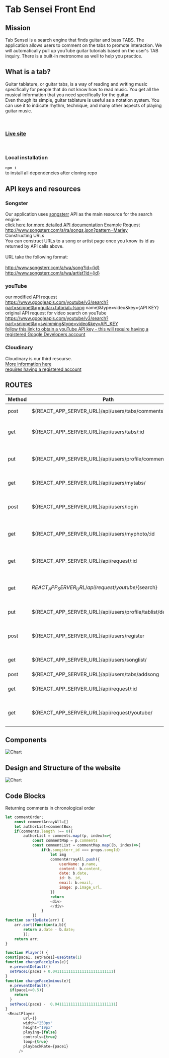 # Tab Sensei Front End


## Mission
Tab Sensei is a search engine that finds guitar and bass TABS. The application allows users to comment on the tabs to promote interaction. We will automatically pull up youTube guitar tutorials based on the user's TAB inquiry. There is a built-in metronome as well to help you practice.

## What is a tab?
Guitar tablature, or guitar tabs, is a way of reading and writing music specifically for people that do not know how to read music. You get all the musical information that you need specifically for the guitar.<br/>
Even though its simple, guitar tablature is useful as a notation system. You can use it to indicate rhythm, technique, and many other aspects of playing guitar music. 

</br>

### [Live site](tabsensei.herokuapp.com/)

</br>

### Local installation

`npm i`
</br>
to install all dependencies after cloning repo

## API keys and resources
### Songster
Our application uses [songsterr](https://www.songsterr.com/) API as the main resource for the search engine.
</br>
[click here for more detailed API documentation](https://www.songsterr.com/a/wa/api)
Example Request 
<br/>
http://www.songsterr.com/a/ra/songs.json?pattern=Marley
<br/> 
Constructing URLs
</br>
You can construct URLs to a song or artist page once you know its id as returned by API calls above.
</br>
</br>
URL take the following format:
</br>
</br>
http://www.songsterr.com/a/wa/song?id={id}
</br>
http://www.songsterr.com/a/wa/artist?id={id}
</br>
### youTube
our modified API request
<br/>
https://www.googleapis.com/youtube/v3/search?part=snippet&q=guitar+tutorial+{song name}&type=video&key={API KEY}<br/>
original API request for video search on youTube
<br/>
https://www.googleapis.com/youtube/v3/search?part=snippet&q=swimming&type=video&key=API_KEY
</br>
[follow this link to obtain a youTube API key - this will require having a registered Google Developers account](https://developers.google.com/youtube/v3/getting-started)
<br/>
### Cloudinary
Cloudinary is our third resourse.
</br>
[More information here](https://blog.logrocket.com/handling-images-with-cloudinary-in-react/)
<br/>
[requires having a registered account](https://cloudinary.com/)
</br>

## ROUTES 
Method | Path | Location| Purpose 
------ | ------ | ------ | ------
post | ${REACT_APP_SERVER_URL}/api/users/tabs/comments` | Comment.js | saves a comment
get  | ${REACT_APP_SERVER_URL}/api/users/tabs/:id | Comment.js  | pulls comments from the database
put  | ${REACT_APP_SERVER_URL}/api/users/profile/comments/delete| Comment.js | Deletes Comments from the data base
get | ${REACT_APP_SERVER_URL}/api/users/mytabs/  | GetMyTabs.js | pulls saved tabs
post | ${REACT_APP_SERVER_URL}/api/users/login | Login.js | verifies user e-mail and password
get | ${REACT_APP_SERVER_URL}/api/users/myphoto/:id | Navbar.js  | pulls user's profile image
get | ${REACT_APP_SERVER_URL}/api/request/:id | Navbar.js  | searches for tabs using the API
get  | ${REACT_APP_SERVER_URL}/api/request/youtube/${search}  |  Navbar.js | searches for youTube videos
put  | ${REACT_APP_SERVER_URL}/api/users/profile/tablist/delete | ShowMyTabs.js | deletes saved tabs
post  | ${REACT_APP_SERVER_URL}/api/users/register  | SignUp.js | saves user's email and password
get | ${REACT_APP_SERVER_URL}/api/users/songlist/| TabResults.js| pull results for tab search
post | ${REACT_APP_SERVER_URL}/api/users/tabs/addsong  | TabResults.js  | saves tabs
get  | ${REACT_APP_SERVER_URL}/api/request/:id | Tabs.js | rerenders tab search results
get | ${REACT_APP_SERVER_URL}/api/request/youtube/ | Tabs.js  | rerenders youTute search results

## Components
![Chart](https://res.cloudinary.com/dok4pz3i3/image/upload/v1609957314/glue4dwrshsi9uwx8gk6.png)

## Design and Structure of the website
![Chart](https://res.cloudinary.com/dok4pz3i3/image/upload/v1609957436/rp1f0jjqfjrjlofeulbk.png)

## Code Blocks
Returning comments in chronological order
```js
let commentOrder;
    const commentArrayAll=[]
    let authorList=commentBox;
    if(comments.length !== 0){
        authorList = comments.map((p, index)=>{
            const commentMap = p.comments
            const commentList = commentMap.map((b, index)=>{
                if(b.songsterr_id === props.songId)
                    let img
                    commentArrayAll.push({
                        userName: p.name,
                        content: b.content,
                        date: b.date,
                        id: b._id, 
                        email: b.email,
                        image: p.image_url,
                    })
                    return 
                    <div>
                    </div>
                }
            })
function sortByDate(arr) {
    arr.sort(function(a,b){
        return a.date - b.date;
        });
    return arr;
}
```
```js
function Player() {
const[pace1, setPace1]=useState(1)
function changePace1plus(e){
  e.preventDefault()
  setPace1(pace1 + 0.041111111111111111111111111)
}
function changePace1minus(e){
  e.preventDefault()
  if(pace1<=0.5){
    return
  }
  setPace1(pace1 -  0.041111111111111111111111111)
}
 <ReactPlayer
        url={}
        width="250px"
        height="19px"
        playing={false}
        controls={true}
        loop={true}
        playbackRate={pace1} 
      />
```

